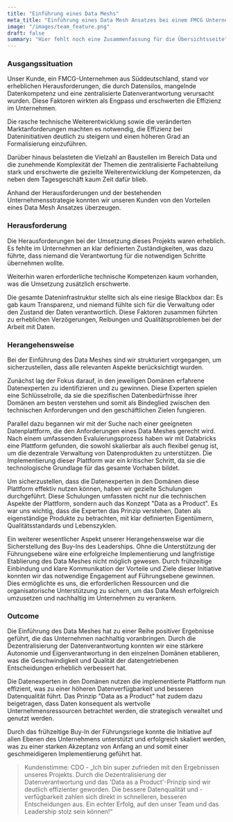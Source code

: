 ```yaml
---
title: "Einführung eines Data Meshs"
meta_title: "Einführung eines Data Mesh Ansatzes bei einem FMCG Unternehmen"
image: "/images/team_feature.png"
draft: false
summary: "Hier fehlt noch eine Zusammenfassung für die Übersichtsseite"
---
```


### Ausgangssituation

Unser Kunde, ein FMCG-Unternehmen aus Süddeutschland, stand vor erheblichen Herausforderungen, die durch Datensilos, mangelnde Datenkompetenz und eine zentralisierte Datenverantwortung verursacht wurden. Diese Faktoren wirkten als Engpass und erschwerten die Effizienz im Unternehmen. 

Die rasche technische Weiterentwicklung sowie die veränderten Marktanforderungen machten es notwendig, die Effizienz bei Dateninitiativen deutlich zu steigern und einen höheren Grad an Formalisierung einzuführen.

Darüber hinaus belasteten die Vielzahl an Baustellen im Bereich Data und die zunehmende Komplexität der Themen die zentralisierte Fachabteilung stark und erschwerte die gezielte Weiterentwicklung der Kompetenzen, da neben dem Tagesgeschäft kaum Zeit dafür blieb.

Anhand der Herausforderungen und der bestehenden Unternehmensstrategie konnten wir unseren Kunden von den Vorteilen eines Data Mesh Ansatzes überzeugen.

### Herausforderung

Die Herausforderungen bei der Umsetzung dieses Projekts waren erheblich. Es fehlte im Unternehmen an klar definierten Zuständigkeiten, was dazu führte, dass niemand die Verantwortung für die notwendigen Schritte übernehmen wollte. 

Weiterhin waren erforderliche technische Kompetenzen kaum vorhanden, was die Umsetzung zusätzlich erschwerte. 

Die gesamte Dateninfrastruktur stellte sich als eine riesige Blackbox dar: Es gab kaum Transparenz, und niemand fühlte sich für die Verwaltung oder den Zustand der Daten verantwortlich. Diese Faktoren zusammen führten zu erheblichen Verzögerungen, Reibungen und Qualitätsproblemen bei der Arbeit mit Daten.

### Herangehensweise

Bei der Einführung des Data Meshes sind wir strukturiert vorgegangen, um sicherzustellen, dass alle relevanten Aspekte berücksichtigt wurden. 

Zunächst lag der Fokus darauf, in den jeweiligen Domänen erfahrene Datenexperten zu identifizieren und zu gewinnen. Diese Experten spielen eine Schlüsselrolle, da sie die spezifischen Datenbedürfnisse ihrer Domänen am besten verstehen und somit als Bindeglied zwischen den technischen Anforderungen und den geschäftlichen Zielen fungieren.

Parallel dazu begannen wir mit der Suche nach einer geeigneten Datenplattform, die den Anforderungen eines Data Meshes gerecht wird. Nach einem umfassenden Evaluierungsprozess haben wir mit Databricks eine Plattform gefunden, die sowohl skalierbar als auch flexibel genug ist, um die dezentrale Verwaltung von Datenprodukten zu unterstützen. Die Implementierung dieser Plattform war ein kritischer Schritt, da sie die technologische Grundlage für das gesamte Vorhaben bildet.

Um sicherzustellen, dass die Datenexperten in den Domänen diese Plattform effektiv nutzen können, haben wir gezielte Schulungen durchgeführt. Diese Schulungen umfassten nicht nur die technischen Aspekte der Plattform, sondern auch das Konzept "Data as a Product". Es war uns wichtig, dass die Experten das Prinzip verstehen, Daten als eigenständige Produkte zu betrachten, mit klar definierten Eigentümern, Qualitätsstandards und Lebenszyklen.

Ein weiterer wesentlicher Aspekt unserer Herangehensweise war die Sicherstellung des Buy-Ins des Leaderships. Ohne die Unterstützung der Führungsebene wäre eine erfolgreiche Implementierung und langfristige Etablierung des Data Meshes nicht möglich gewesen. Durch frühzeitige Einbindung und klare Kommunikation der Vorteile und Ziele dieser Initiative konnten wir das notwendige Engagement auf Führungsebene gewinnen. Dies ermöglichte es uns, die erforderlichen Ressourcen und die organisatorische Unterstützung zu sichern, um das Data Mesh erfolgreich umzusetzen und nachhaltig im Unternehmen zu verankern.

### Outcome

Die Einführung des Data Meshes hat zu einer Reihe positiver Ergebnisse geführt, die das Unternehmen nachhaltig voranbringen. Durch die Dezentralisierung der Datenverantwortung konnten wir eine stärkere Autonomie und Eigenverantwortung in den einzelnen Domänen etablieren, was die Geschwindigkeit und Qualität der datengetriebenen Entscheidungen erheblich verbessert hat. 

Die Datenexperten in den Domänen nutzen die implementierte Plattform nun effizient, was zu einer höheren Datenverfügbarkeit und besseren Datenqualität führt. Das Prinzip "Data as a Product" hat zudem dazu beigetragen, dass Daten konsequent als wertvolle Unternehmensressourcen betrachtet werden, die strategisch verwaltet und genutzt werden. 

Durch das frühzeitige Buy-In der Führungsriege konnte die Initiative auf allen Ebenen des Unternehmens unterstützt und erfolgreich skaliert werden, was zu einer starken Akzeptanz von Anfang an und somit einer geschmeidigeren Implementierung geführt hat.

> Kundenstimme:
  CDO - „Ich bin super zufrieden mit den Ergebnissen unseres Projekts. Durch die Dezentralisierung der Datenverantwortung und das 'Data as a Product'-Prinzip sind wir deutlich effizienter geworden. Die bessere Datenqualität und -verfügbarkeit zahlen sich direkt in schnelleren, besseren Entscheidungen aus. Ein echter Erfolg, auf den unser Team und das Leadership stolz sein können!“
